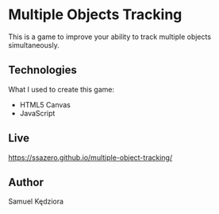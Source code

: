# Multiple Objects Tracking
This is a game to improve your ability to track multiple objects simultaneously.

## Technologies
What I used to create this game:
* HTML5 Canvas
* JavaScript 

## Live
https://ssazero.github.io/multiple-object-tracking/

## Author
Samuel Kędziora
